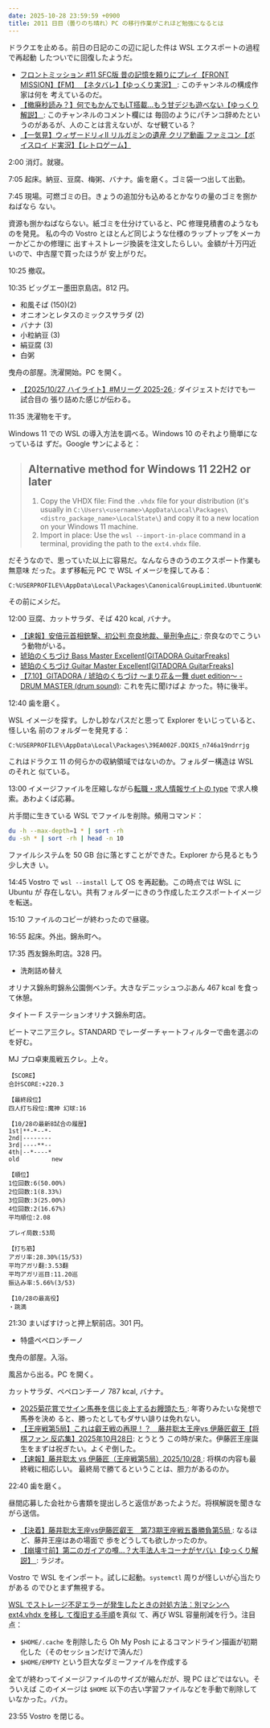 ```yaml
---
date: 2025-10-28 23:59:59 +0900
title: 2011 日目（曇りのち晴れ）PC の移行作業がこれほど勉強になるとは
---
```


ドラクエを止める。前日の日記のこの辺に記した件は WSL エクスポートの過程で再起動
したついでに回復したようだ。

* [フロントミッション #11 SFC版 昔の記憶を頼りにプレイ【FRONT MISSION】【FM】
  【ネタバレ】【ゆっくり実況】
  ](https://www.youtube.com/watch?v=SH2VPwAdE7c): このチャンネルの構成作家は何を
  考えているのだ。
* [【撤廃秒読み？】何でもかんでもLT搭載…もう甘デジも遊べない【ゆっくり解説】
  ](https://www.youtube.com/watch?v=ZbxA0q-dTf8): このチャンネルのコメント欄には
  毎回のようにパチンコ辞めたというのがあるが、人のことは言えないが、なぜ観ている？
* [【一気見】ウィザードリィII リルガミンの遺産 クリア動画 ファミコン【ボイスロイ
  ド実況】【レトロゲーム】](https://www.youtube.com/watch?v=0PToQFr3B_k)

2:00 消灯。就寝。

7:05 起床。納豆、豆腐、梅粥、バナナ。歯を磨く。ゴミ袋一つ出して出勤。

7:45 現場。可燃ゴミの日。きょうの追加分も込めるとかなりの量のゴミを捌かねばなら
ない。

資源も捌かねばならない。紙ゴミを仕分けていると、PC 修理見積書のようなものを発見。
私の今の Vostro とほとんど同じような仕様のラップトップをメーカーかどこかの修理に
出す＋ストレージ換装を注文したらしい。金額が十万円近いので、中古屋で買ったほうが
安上がりだ。

10:25 撤収。

10:35 ビッグエー墨田京島店。812 円。

* 和風そば (150)(2)
* オニオンとレタスのミックスサラダ (2)
* バナナ (3)
* 小粒納豆 (3)
* 絹豆腐 (3)
* 白粥

曳舟の部屋。洗濯開始。PC を開く。

* [【2025/10/27 ハイライト】#Mリーグ 2025-26
  ](https://www.youtube.com/watch?v=V8F9e9rSaOg): ダイジェストだけでも一試合目の
  張り詰めた感じが伝わる。

11:35 洗濯物を干す。

Windows 11 での WSL の導入方法を調べる。Windows 10 のそれより簡単になっているは
ずだ。Google サンによると：

> ## Alternative method for Windows 11 22H2 or later
>
> 1. Copy the VHDX file: Find the `.vhdx` file for your distribution (it's
>    usually in
>    `C:\Users\<username>\AppData\Local\Packages\<distro_package_name>\LocalState\`)
>    and copy it to a new location on your Windows 11 machine.
> 2. Import in place: Use the `wsl --import-in-place` command in a terminal,
>    providing the path to the `ext4.vhdx` file.

だそうなので、思っていた以上に容易だ。なんならきのうのエクスポート作業も無意味
だった。まず移転元 PC で WSL イメージを探してみる：

```raw
C:%USERPROFILE%\AppData\Local\Packages\CanonicalGroupLimited.UbuntuonWindows_79rhkp1fndgsc\LocalState\ext4.vhdx
```

その前にメシだ。

12:00 豆腐、カットサラダ、そば 420 kcal, バナナ。

* [【速報】安倍元首相銃撃、初公判 奈良地裁、量刑争点に
  ](https://www.youtube.com/watch?v=DDedl4GnYgQ): 奈良なのでこういう動物がいる。
* [琥珀のくちづけ Bass Master Excellent[GITADORA GuitarFreaks]
  ](https://www.youtube.com/watch?v=McnL0y3uzIQ)
* [琥珀のくちづけ Guitar Master Excellent[GITADORA GuitarFreaks]
  ](https://www.youtube.com/watch?v=nESBIAaADGY)
* [【7.10】GITADORA / 琥珀のくちづけ ～まり花＆一舞 duet edition～ - DRUM MASTER
  (drum sound)](https://www.youtube.com/watch?v=4fp4YyxH3gA): これを先に聞けばよ
  かった。特に後半。

12:40 歯を磨く。

WSL イメージを探す。しかし妙なパスだと思って Explorer をいじっていると、怪しい名
前のフォルダーを発見する：

```raw
C:%USERPROFILE%\AppData\Local\Packages\39EA002F.DQXIS_n746a19ndrrjg
```

これはドラクエ 11 の何らかの収納領域ではないのか。フォルダー構造は WSL のそれと
似ている。

13:00 イメージファイルを圧縮しながら[転職・求人情報サイトの type](https://type.jp/)
で求人検索。あわよくば応募。

片手間に生きている WSL でファイルを削除。頻用コマンド：

```bash
du -h --max-depth=1 * | sort -rh
du -sh * | sort -rh | head -n 10
```

ファイルシステムを 50 GB 台に落とすことができた。Explorer から見るともう少し大き
い。

14:45 Vostro で `wsl --install` して OS を再起動。この時点では WSL に Ubuntu が
存在しない。共有フォルダーにきのう作成したエクスポートイメージを転送。

15:10 ファイルのコピーが終わったので昼寝。

16:55 起床。外出。錦糸町へ。

17:35 西友錦糸町店。328 円。

* 洗剤詰め替え

オリナス錦糸町錦糸公園側ベンチ。大きなデニッシュつぶあん 467 kcal を食って休憩。

タイトー F ステーションオリナス錦糸町店。

ビートマニア三クレ。STANDARD でレーダーチャートフィルターで曲を選ぶのを好む。

MJ プロ卓東風戦五クレ。上々。

```text
【SCORE】
合計SCORE:+220.3

【最終段位】
四人打ち段位:魔神 幻球:16

【10/28の最新8試合の履歴】
1st|**-*--*-
2nd|--------
3rd|----**--
4th|--*----*
old         new

【順位】
1位回数:6(50.00%)
2位回数:1(8.33%)
3位回数:3(25.00%)
4位回数:2(16.67%)
平均順位:2.08

プレイ局数:53局

【打ち筋】
アガリ率:28.30%(15/53)
平均アガリ翻:3.53翻
平均アガリ巡目:11.20巡
振込み率:5.66%(3/53)

【10/28の最高役】
・跳満
```

21:30 まいばすけっと押上駅前店。301 円。

* 特盛ペペロンチーノ

曳舟の部屋。入浴。

風呂から出る。PC を開く。

カットサラダ、ペペロンチーノ 787 kcal, バナナ。

* [2025菊花賞でサイン馬券を信じ炎上するお饅頭たち
  ](https://www.youtube.com/watch?v=BvpKVWoZKic): 年寄りみたいな発想で馬券を決め
  ると、勝ったとしてもダサい誹りは免れない。
* [【王座戦第5局】これは叡王戦の再現！？　藤井聡太王座vs 伊藤匠叡王【将棋ファン
  反応集】2025年10月28日](https://www.youtube.com/watch?v=PJqp-Wobx18): とうとう
  この時が来た。伊藤匠王座誕生をまずは祝ぎたい。よくぞ倒した。
* [【速報】藤井聡太 vs 伊藤匠（王座戦第5局）2025/10/28
  ](https://www.youtube.com/watch?v=HitVmChE97M): 将棋の内容も最終戦に相応しい。
  最終局で勝てるということは、胆力があるのか。

22:40 歯を磨く。

昼間応募した会社から書類を提出しろと返信があったようだ。将棋解説を聞きながら送信。

* [【決着】藤井聡太王座vs伊藤匠叡王　第73期王座戦五番勝負第5局
  ](https://www.youtube.com/watch?v=wriW-ao2soc): なるほど、藤井王座はあの場面で
  歩をどうしても欲しかったのか。
* [【崩壊寸前】第二のガイアの噂…？大手法人キコーナがヤバい【ゆっくり解説】
  ](https://www.youtube.com/watch?v=WZsouxuDNUw): ラジオ。

Vostro で WSL をインポート。試しに起動。`systemctl` 周りが怪しいが心当たりがある
のでひとまず無視する。

[WSL でストレージ不足エラーが発生したときの対処方法：別マシンへ ext4.vhdx を移し
て復旧する手順](https://qiita.com/ootakazuhiko/items/c08311ad61183c4127f4)を真似
て、再び WSL 容量削減を行う。注目点：

* `$HOME/.cache` を削除したら Oh My Posh によるコマンドライン描画が初期化した（そのセッションだけで済んだ）
* `$HOME/EMPTY` という巨大なダミーファイルを作成する

全てが終わってイメージファイルのサイズが縮んだが、現 PC ほどではない。そういえば
このイメージは `$HOME` 以下の古い学習ファイルなどを手動で削除していなかった。バカ。

23:55 Vostro を閉じる。
